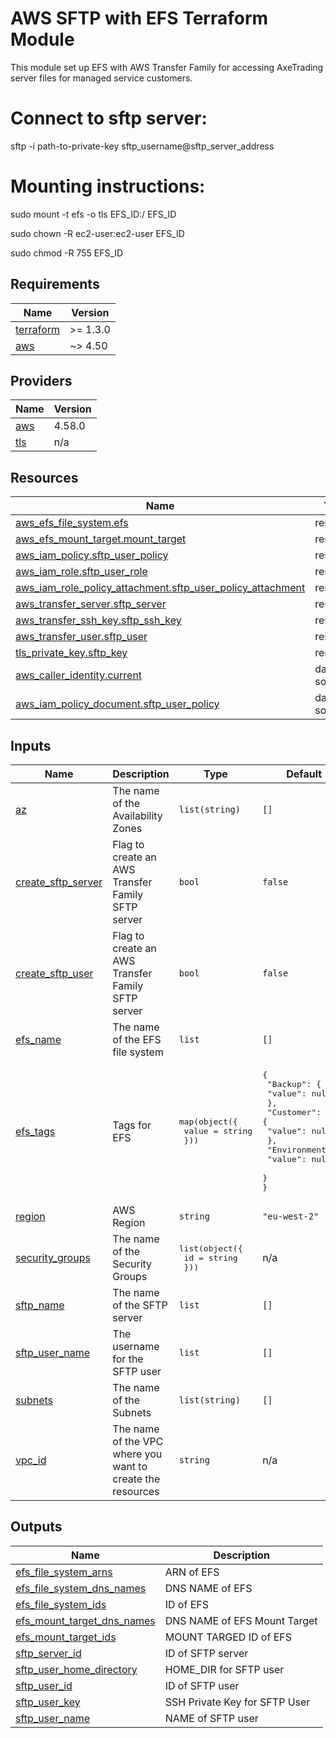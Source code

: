 <!-- BEGIN_TF_DOCS -->
# AWS SFTP with EFS Terraform Module

This module set up EFS with AWS Transfer Family for accessing AxeTrading server files for managed service customers.

# Connect to sftp server: 
sftp -i path-to-private-key sftp_username@sftp_server_address

# Mounting instructions: 
sudo mount -t efs -o tls EFS_ID:/ EFS_ID 

sudo chown -R ec2-user:ec2-user EFS_ID

sudo chmod -R 755 EFS_ID


## Requirements

| Name | Version |
|------|---------|
| <a name="requirement_terraform"></a> [terraform](#requirement\_terraform) | >= 1.3.0 |
| <a name="requirement_aws"></a> [aws](#requirement\_aws) | ~> 4.50 |

## Providers

| Name | Version |
|------|---------|
| <a name="provider_aws"></a> [aws](#provider\_aws) | 4.58.0 |
| <a name="provider_tls"></a> [tls](#provider\_tls) | n/a |

## Resources

| Name | Type |
|------|------|
| [aws_efs_file_system.efs](https://registry.terraform.io/providers/hashicorp/aws/latest/docs/resources/efs_file_system) | resource |
| [aws_efs_mount_target.mount_target](https://registry.terraform.io/providers/hashicorp/aws/latest/docs/resources/efs_mount_target) | resource |
| [aws_iam_policy.sftp_user_policy](https://registry.terraform.io/providers/hashicorp/aws/latest/docs/resources/iam_policy) | resource |
| [aws_iam_role.sftp_user_role](https://registry.terraform.io/providers/hashicorp/aws/latest/docs/resources/iam_role) | resource |
| [aws_iam_role_policy_attachment.sftp_user_policy_attachment](https://registry.terraform.io/providers/hashicorp/aws/latest/docs/resources/iam_role_policy_attachment) | resource |
| [aws_transfer_server.sftp_server](https://registry.terraform.io/providers/hashicorp/aws/latest/docs/resources/transfer_server) | resource |
| [aws_transfer_ssh_key.sftp_ssh_key](https://registry.terraform.io/providers/hashicorp/aws/latest/docs/resources/transfer_ssh_key) | resource |
| [aws_transfer_user.sftp_user](https://registry.terraform.io/providers/hashicorp/aws/latest/docs/resources/transfer_user) | resource |
| [tls_private_key.sftp_key](https://registry.terraform.io/providers/hashicorp/tls/latest/docs/resources/private_key) | resource |
| [aws_caller_identity.current](https://registry.terraform.io/providers/hashicorp/aws/latest/docs/data-sources/caller_identity) | data source |
| [aws_iam_policy_document.sftp_user_policy](https://registry.terraform.io/providers/hashicorp/aws/latest/docs/data-sources/iam_policy_document) | data source |

## Inputs

| Name | Description | Type | Default | Required |
|------|-------------|------|---------|:--------:|
| <a name="input_az"></a> [az](#input\_az) | The name of the Availability Zones | `list(string)` | `[]` | no |
| <a name="input_create_sftp_server"></a> [create\_sftp\_server](#input\_create\_sftp\_server) | Flag to create an AWS Transfer Family SFTP server | `bool` | `false` | no |
| <a name="input_create_sftp_user"></a> [create\_sftp\_user](#input\_create\_sftp\_user) | Flag to create an AWS Transfer Family SFTP server | `bool` | `false` | no |
| <a name="input_efs_name"></a> [efs\_name](#input\_efs\_name) | The name of the EFS file system | `list` | `[]` | no |
| <a name="input_efs_tags"></a> [efs\_tags](#input\_efs\_tags) | Tags for EFS | <pre>map(object({<br>    value = string<br>  }))</pre> | <pre>{<br>  "Backup": {<br>    "value": null<br>  },<br>  "Customer": {<br>    "value": null<br>  },<br>  "Environment": {<br>    "value": null<br>  }<br>}</pre> | no |
| <a name="input_region"></a> [region](#input\_region) | AWS Region | `string` | `"eu-west-2"` | no |
| <a name="input_security_groups"></a> [security\_groups](#input\_security\_groups) | The name of the Security Groups | <pre>list(object({<br>    id = string<br>  }))</pre> | n/a | yes |
| <a name="input_sftp_name"></a> [sftp\_name](#input\_sftp\_name) | The name of the SFTP server | `list` | `[]` | no |
| <a name="input_sftp_user_name"></a> [sftp\_user\_name](#input\_sftp\_user\_name) | The username for the SFTP user | `list` | `[]` | no |
| <a name="input_subnets"></a> [subnets](#input\_subnets) | The name of the Subnets | `list(string)` | `[]` | no |
| <a name="input_vpc_id"></a> [vpc\_id](#input\_vpc\_id) | The name of the VPC where you want to create the resources | `string` | n/a | yes |

## Outputs

| Name | Description |
|------|-------------|
| <a name="output_efs_file_system_arns"></a> [efs\_file\_system\_arns](#output\_efs\_file\_system\_arns) | ARN of EFS |
| <a name="output_efs_file_system_dns_names"></a> [efs\_file\_system\_dns\_names](#output\_efs\_file\_system\_dns\_names) | DNS NAME of EFS |
| <a name="output_efs_file_system_ids"></a> [efs\_file\_system\_ids](#output\_efs\_file\_system\_ids) | ID of EFS |
| <a name="output_efs_mount_target_dns_names"></a> [efs\_mount\_target\_dns\_names](#output\_efs\_mount\_target\_dns\_names) | DNS NAME of EFS Mount Target |
| <a name="output_efs_mount_target_ids"></a> [efs\_mount\_target\_ids](#output\_efs\_mount\_target\_ids) | MOUNT TARGED ID of EFS |
| <a name="output_sftp_server_id"></a> [sftp\_server\_id](#output\_sftp\_server\_id) | ID of SFTP server |
| <a name="output_sftp_user_home_directory"></a> [sftp\_user\_home\_directory](#output\_sftp\_user\_home\_directory) | HOME\_DIR for SFTP user |
| <a name="output_sftp_user_id"></a> [sftp\_user\_id](#output\_sftp\_user\_id) | ID of SFTP user |
| <a name="output_sftp_user_key"></a> [sftp\_user\_key](#output\_sftp\_user\_key) | SSH Private Key for SFTP User |
| <a name="output_sftp_user_name"></a> [sftp\_user\_name](#output\_sftp\_user\_name) | NAME of SFTP user |
<!-- END_TF_DOCS -->
